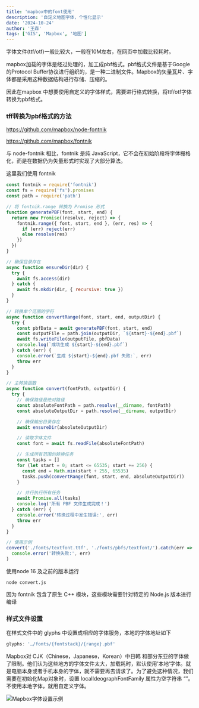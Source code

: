 ```yaml
---
title: 'mapbox中的font使用'
description: '自定义地图字体，个性化显示'
date: '2024-10-24'
author: '王森'
tags: ['GIS', 'Mapbox', '地图']
---
```


字体文件(ttf/otf)一般比较大，一般在10M左右，在网页中加载比较耗时。

mapbox加载的字体是经过处理的，加工成pbf格式。pbf格式文件是基于Google的Protocol Buffer协议进行组织的，是一种二进制文件。Mapbox的矢量瓦片、字体都是采用这种数据结构进行存储、压缩的。

因此在mapbox 中想要使用自定义的字体样式，需要进行格式转换，将ttf/otf字体转换为pbf格式。

### tff转换为pbf格式的方法

https://github.com/mapbox/node-fontnik

https://github.com/mapbox/fontnik

与 node-fontnik 相比，fontnik 是纯 JavaScript，它不会在初始阶段将字体栅格化，而是在数据仍为矢量形式时实现了大部分算法。

这里我们使用 fontnik

```jsx
const fontnik = require('fontnik')
const fs = require('fs').promises
const path = require('path')

// 将 fontnik.range 转换为 Promise 形式
function generatePBF(font, start, end) {
  return new Promise((resolve, reject) => {
    fontnik.range({ font, start, end }, (err, res) => {
      if (err) reject(err)
      else resolve(res)
    })
  })
}

// 确保目录存在
async function ensureDir(dir) {
  try {
    await fs.access(dir)
  } catch {
    await fs.mkdir(dir, { recursive: true })
  }
}

// 转换单个范围的字符
async function convertRange(font, start, end, outputDir) {
  try {
    const pbfData = await generatePBF(font, start, end)
    const outputFile = path.join(outputDir, `${start}-${end}.pbf`)
    await fs.writeFile(outputFile, pbfData)
    console.log(`成功生成 ${start}-${end}.pbf`)
  } catch (err) {
    console.error(`生成 ${start}-${end}.pbf 失败:`, err)
    throw err
  }
}

// 主转换函数
async function convert(fontPath, outputDir) {
  try {
    // 确保路径是绝对路径
    const absoluteFontPath = path.resolve(__dirname, fontPath)
    const absoluteOutputDir = path.resolve(__dirname, outputDir)

    // 确保输出目录存在
    await ensureDir(absoluteOutputDir)

    // 读取字体文件
    const font = await fs.readFile(absoluteFontPath)

    // 生成所有范围的转换任务
    const tasks = []
    for (let start = 0; start <= 65535; start += 256) {
      const end = Math.min(start + 255, 65535)
      tasks.push(convertRange(font, start, end, absoluteOutputDir))
    }

    // 并行执行所有任务
    await Promise.all(tasks)
    console.log('所有 PBF 文件生成完成！')
  } catch (err) {
    console.error('转换过程中发生错误:', err)
    throw err
  }
}

// 使用示例
convert('./fonts/textfont.ttf', './fonts/pbfs/textfont/').catch(err =>
  console.error('转换失败:', err)
)
```

使用node 16 及之前的版本运行

```
node convert.js
```

因为 fontnik 包含了原生 C++ 模块，这些模块需要针对特定的 Node.js 版本进行编译

### 样式文件设置

在样式文件中的 glyphs 中设置成相应的字体服务，本地的字体地址如下

```jsx
glyphs: '…/fonts/{fontstack}/{range}.pbf'
```

Mapbox对 CJK（Chinese，Japanese，Korean）中日韩 和部分东亚的字体做了限制。他们认为这些地方的字体文件太大，加载耗时，默认使用’本地‘字体。就是电脑本身或者手机本身的字体，就不需要再去请求了。为了避免这种情况，我们需要在初始化Map对象时，设置 localIdeographFontFamily 属性为空字符串 “”。不使用本地字体，就用自定义字体。

![Mapbox字体设置示例](/src/assets/images/posts/gis/mapbox-font-example.png)

###
